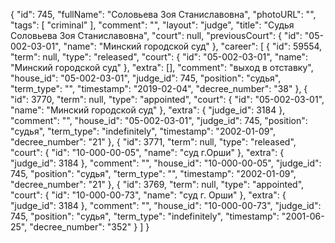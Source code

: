 {
    "id": 745,
    "fullName": "Соловьева Зоя Станиславовна",
    "photoURL": "",
    "tags": [
        "criminal"
    ],
    "comment": "",
    "layout": "judge",
    "title": "Судья Соловьева Зоя Станиславовна",
    "court": null,
    "previousCourt": {
        "id": "05-002-03-01",
        "name": "Минский городской суд"
    },
    "career": [
        {
            "id": 59554,
            "term": null,
            "type": "released",
            "court": {
                "id": "05-002-03-01",
                "name": "Минский городской суд"
            },
            "extra": [],
            "comment": "выход в отставку",
            "house_id": "05-002-03-01",
            "judge_id": 745,
            "position": "судья",
            "term_type": "",
            "timestamp": "2019-02-04",
            "decree_number": "38"
        },
        {
            "id": 3770,
            "term": null,
            "type": "appointed",
            "court": {
                "id": "05-002-03-01",
                "name": "Минский городской суд"
            },
            "extra": {
                "judge_id": 3184
            },
            "comment": "",
            "house_id": "05-002-03-01",
            "judge_id": 745,
            "position": "судья",
            "term_type": "indefinitely",
            "timestamp": "2002-01-09",
            "decree_number": "21"
        },
        {
            "id": 3771,
            "term": null,
            "type": "released",
            "court": {
                "id": "10-000-00-05",
                "name": "суд г.Орши"
            },
            "extra": {
                "judge_id": 3184
            },
            "comment": "",
            "house_id": "10-000-00-05",
            "judge_id": 745,
            "position": "судья",
            "term_type": "",
            "timestamp": "2002-01-09",
            "decree_number": "21"
        },
        {
            "id": 3769,
            "term": null,
            "type": "appointed",
            "court": {
                "id": "10-000-00-73",
                "name": "суд г. Орши"
            },
            "extra": {
                "judge_id": 3184
            },
            "comment": "",
            "house_id": "10-000-00-73",
            "judge_id": 745,
            "position": "судья",
            "term_type": "indefinitely",
            "timestamp": "2001-06-25",
            "decree_number": "352"
        }
    ]
}